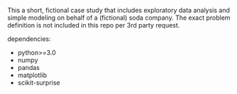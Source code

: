 This a short, fictional case study that includes exploratory data analysis and simple modeling on behalf of a (fictional) soda company.
The exact problem definition is not included in this repo per 3rd party request.

dependencies:
- python>=3.0
- numpy
- pandas
- matplotlib
- scikit-surprise
